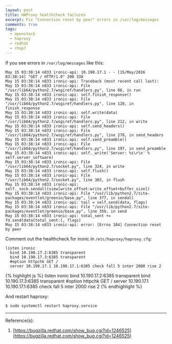 ```yaml
---
layout: post
title: HAProxy healthcheck failures
excerpt: Fix "Connection reset by peer" errors in /var/log/messages
comments: true
tags: 
  - openstack
  - haproxy
  - redhat
  - rhop7
---
```


If you see errors in `/var/log/messages` like this:

```
May 15 03:38:14 n833 ironic-api: 10.190.17.1 - - [15/May/2016 03:38:14] "GET / HTTP/1.0" 200 338
May 15 03:38:14 n833 ironic-api: Traceback (most recent call last):
May 15 03:38:14 n833 ironic-api: File "/usr/lib64/python2.7/wsgiref/handlers.py", line 86, in run
May 15 03:38:14 n833 ironic-api: self.finish_response()
May 15 03:38:14 n833 ironic-api: File "/usr/lib64/python2.7/wsgiref/handlers.py", line 128, in finish_response
May 15 03:38:14 n833 ironic-api: self.write(data)
May 15 03:38:14 n833 ironic-api: File "/usr/lib64/python2.7/wsgiref/handlers.py", line 212, in write
May 15 03:38:14 n833 ironic-api: self.send_headers()
May 15 03:38:14 n833 ironic-api: File "/usr/lib64/python2.7/wsgiref/handlers.py", line 270, in send_headers
May 15 03:38:14 n833 ironic-api: self.send_preamble()
May 15 03:38:14 n833 ironic-api: File "/usr/lib64/python2.7/wsgiref/handlers.py", line 197, in send_preamble
May 15 03:38:14 n833 ironic-api: self._write('Server: %s\r\n' % self.server_software)
May 15 03:38:14 n833 ironic-api: File "/usr/lib64/python2.7/socket.py", line 324, in write
May 15 03:38:14 n833 ironic-api: self.flush()
May 15 03:38:14 n833 ironic-api: File "/usr/lib64/python2.7/socket.py", line 303, in flush
May 15 03:38:14 n833 ironic-api: self._sock.sendall(view[write_offset:write_offset+buffer_size])
May 15 03:38:14 n833 ironic-api: File "/usr/lib/python2.7/site-packages/eventlet/greenio/base.py", line 377, in sendall
May 15 03:38:14 n833 ironic-api: tail = self.send(data, flags)
May 15 03:38:14 n833 ironic-api: File "/usr/lib/python2.7/site-packages/eventlet/greenio/base.py", line 359, in send
May 15 03:38:14 n833 ironic-api: total_sent += fd.send(data[total_sent:], flags)
May 15 03:38:14 n833 ironic-api: error: [Errno 104] Connection reset by peer
```

Comment out the healthcheck for ironic in `/etc/haproxy/haproxy.cfg`:

```
listen ironic
  bind 10.190.17.2:6385 transparent
  bind 10.190.17.3:6385 transparent
  #option httpchk GET /
  server 10.190.17.1 10.190.17.1:6385 check fall 5 inter 2000 rise 2
```

{% highlight js %}
listen ironic
  bind 10.190.17.2:6385 transparent
  bind 10.190.17.3:6385 transparent
  #option httpchk GET /
  server 10.190.17.1 10.190.17.1:6385 check fall 5 inter 2000 rise 2
{% endhighlight %}

And restart haproxy:

``` bash
$ sudo systemctl restart haproxy.service
```

---

Reference(s):

1. [https://bugzilla.redhat.com/show_bug.cgi?id=1246525](https://bugzilla.redhat.com/show_bug.cgi?id=1246525)
